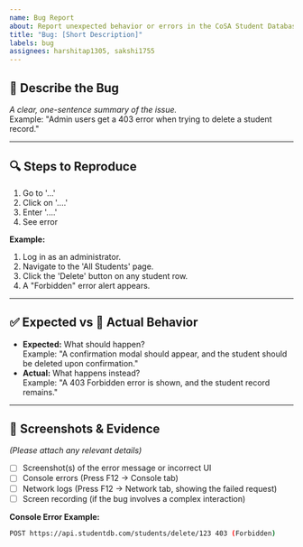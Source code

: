 ```yaml
---
name: Bug Report
about: Report unexpected behavior or errors in the CoSA Student Database
title: "Bug: [Short Description]"
labels: bug
assignees: harshitap1305, sakshi1755
---
```


## 🐞 Describe the Bug
*A clear, one-sentence summary of the issue.*  
Example: "Admin users get a 403 error when trying to delete a student record."

---

## 🔍 Steps to Reproduce
1. Go to '...'
2. Click on '....'
3. Enter '....'
4. See error

**Example:**
1. Log in as an administrator.
2. Navigate to the 'All Students' page.
3. Click the 'Delete' button on any student row.
4. A "Forbidden" error alert appears.

---

## ✅ Expected vs 🚫 Actual Behavior
- **Expected:** What should happen?  
  Example: "A confirmation modal should appear, and the student should be deleted upon confirmation."
- **Actual:** What happens instead?  
  Example: "A 403 Forbidden error is shown, and the student record remains."

---

## 📸 Screenshots & Evidence
*(Please attach any relevant details)*  
- [ ] Screenshot(s) of the error message or incorrect UI  
- [ ] Console errors (Press F12 → Console tab)  
- [ ] Network logs (Press F12 → Network tab, showing the failed request)  
- [ ] Screen recording (if the bug involves a complex interaction)

**Console Error Example:**
```bash
POST https://api.studentdb.com/students/delete/123 403 (Forbidden)
